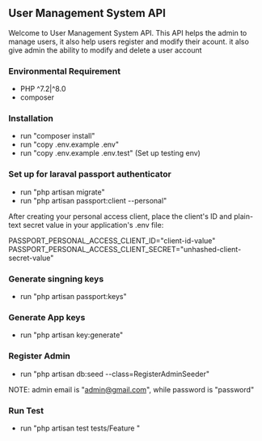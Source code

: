 ## User Management System API

Welcome to User Management System API. This API helps the admin to manage users, it also help users register and modify their acount. it also give admin the ability to modify and delete a user account

### Environmental Requirement

-   PHP ^7.2|^8.0
-   composer

### Installation

-   run "composer install"
-   run "copy .env.example .env"
-   run "copy .env.example .env.test" (Set up testing env)

### Set up for laraval passport authenticator

-   run "php artisan migrate"
-   run "php artisan passport:client --personal"

After creating your personal access client, place the client's ID and plain-text secret value in your application's .env file:

PASSPORT_PERSONAL_ACCESS_CLIENT_ID="client-id-value"
PASSPORT_PERSONAL_ACCESS_CLIENT_SECRET="unhashed-client-secret-value"

### Generate singning keys

- run "php artisan passport:keys"

### Generate App keys
 
- run "php artisan key:generate"

### Register Admin

- run "php artisan db:seed --class=RegisterAdminSeeder"

 NOTE: admin email is "admin@gmail.com", while password is "password"

 ### Run Test

 - run "php artisan test tests/Feature
"